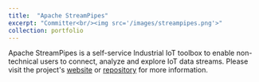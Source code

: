 ```yaml
---
title:  "Apache StreamPipes"
excerpt: "Committer<br/><img src='/images/streampipes.png'>"
collection: portfolio
---
```


Apache StreamPipes is a self-service Industrial IoT toolbox to enable non-technical users to connect, analyze and explore IoT data streams. Please visit the project's [website](https://streampipes.apache.org) or [repository](https://github.com/apache/streampipes) for more information.